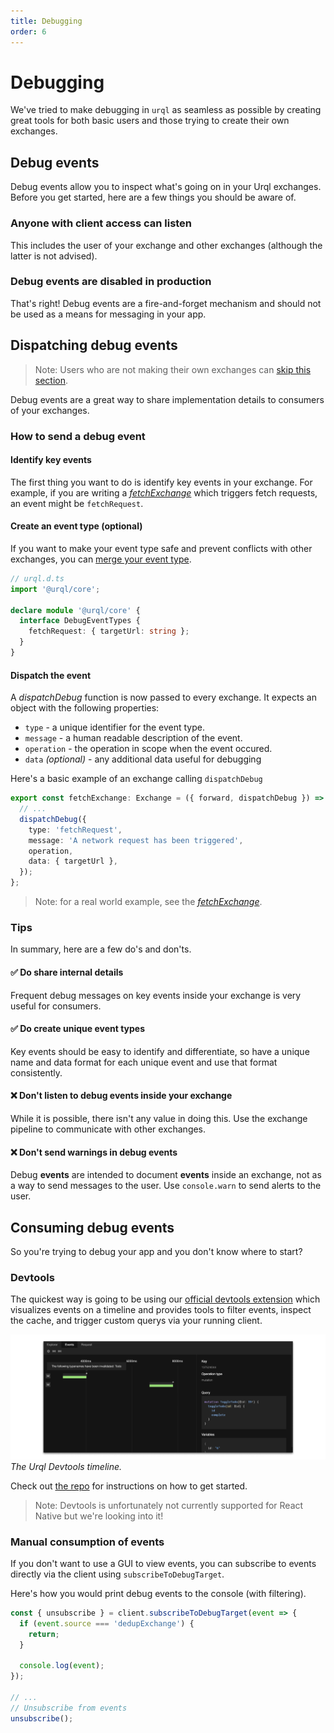 ```yaml
---
title: Debugging
order: 6
---
```


# Debugging

We've tried to make debugging in `urql` as seamless as possible by creating great tools for both basic users and those trying to create their own exchanges.

## Debug events

Debug events allow you to inspect what's going on in your Urql exchanges. Before you get started, here are a few things you should be aware of.

### Anyone with client access can listen

This includes the user of your exchange and other exchanges (although the latter is not advised).

### Debug events are disabled in production

That's right! Debug events are a fire-and-forget mechanism and should not be used as a means for messaging in your app.

## Dispatching debug events

> Note: Users who are not making their own exchanges can [skip this section](#consuming-debug-events).

Debug events are a great way to share implementation details to consumers of your exchanges.

### How to send a debug event

#### Identify key events

The first thing you want to do is identify key events in your exchange. For example, if you are writing a [_fetchExchange_](https://github.com/FormidableLabs/urql/blob/master/packages/core/src/exchanges/fetch.ts) which triggers fetch requests, an event might be `fetchRequest`.

#### Create an event type (optional)

If you want to make your event type safe and prevent conflicts with other exchanges, you can [merge your event type](https://www.typescriptlang.org/docs/handbook/declaration-merging.html).

```ts
// urql.d.ts
import '@urql/core';

declare module '@urql/core' {
  interface DebugEventTypes {
    fetchRequest: { targetUrl: string };
  }
}
```

#### Dispatch the event

A _dispatchDebug_ function is now passed to every exchange. It expects an object with the following properties:

- `type` - a unique identifier for the event type.
- `message` - a human readable description of the event.
- `operation` - the operation in scope when the event occured.
- `data` _(optional)_ - any additional data useful for debugging

Here's a basic example of an exchange calling `dispatchDebug`

```ts
export const fetchExchange: Exchange = ({ forward, dispatchDebug }) => {
  // ...
  dispatchDebug({
    type: 'fetchRequest',
    message: 'A network request has been triggered',
    operation,
    data: { targetUrl },
  });
};
```

> Note: for a real world example, see the [_fetchExchange_](https://github.com/FormidableLabs/urql/blob/master/packages/core/src/exchanges/fetch.ts).

### Tips

In summary, here are a few do's and don'ts.

#### ✅ Do share internal details

Frequent debug messages on key events inside your exchange is very useful for consumers.

#### ✅ Do create unique event types

Key events should be easy to identify and differentiate, so have a unique name and data format for each unique event and use that format consistently.

#### ❌ Don't listen to debug events inside your exchange

While it is possible, there isn't any value in doing this. Use the exchange pipeline to communicate with other exchanges.

#### ❌ Don't send warnings in debug events

Debug **events** are intended to document **events** inside an exchange, not as a way to send messages to the user. Use `console.warn` to send alerts to the user.

## Consuming debug events

So you're trying to debug your app and you don't know where to start?

### Devtools

The quickest way is going to be using our [official devtools extension](https://github.com/FormidableLabs/urql-devtools/) which visualizes events on a timeline and provides tools to filter events, inspect the cache, and trigger custom querys via your running client.

![Urql Devtools Timeline](../assets/devtools-timeline.png)
_The Urql Devtools timeline._

Check out [the repo](https://github.com/FormidableLabs/urql-devtools/) for instructions on how to get started.

> Note: Devtools is unfortunately not currently supported for React Native but we're looking into it!

### Manual consumption of events

If you don't want to use a GUI to view events, you can subscribe to events directly via the client using `subscribeToDebugTarget`.

Here's how you would print debug events to the console (with filtering).

```ts
const { unsubscribe } = client.subscribeToDebugTarget(event => {
  if (event.source === 'dedupExchange') {
    return;
  }

  console.log(event);
});

// ...
// Unsubscribe from events
unsubscribe();
```
